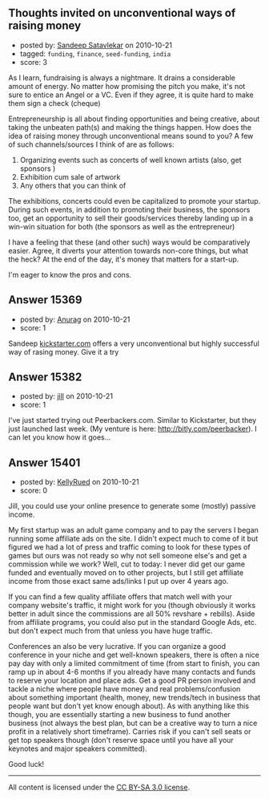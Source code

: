 ## Thoughts invited on unconventional ways of raising money

- posted by: [Sandeep Satavlekar](https://stackexchange.com/users/-1/2461-sandeep-satavlekar) on 2010-10-21
- tagged: `funding`, `finance`, `seed-funding`, `india`
- score: 3

As I learn, fundraising is always a nightmare. It drains a considerable amount of energy. No matter how promising the pitch you make, it's not sure to entice an Angel or a VC. Even if they agree, it is quite hard to make them sign a check (cheque)

Entrepreneurship is all about finding opportunities and being creative, about taking the unbeaten path(s) and making the things happen. How does the idea of raising money through unconventional means sound to you? A few of such channels/sources I think of are as follows:
  
  <ol>
     <li>Organizing events such as concerts of well known artists (also, get sponsors )</li>
     <li>Exhibition cum sale of artwork</li>
     <li>Any others that you can think of</li>
  </ol>

The exhibitions, concerts could even be capitalized to promote your startup. During such events, in addition to promoting their business, the sponsors too, get an opportunity to sell their goods/services thereby landing up in a win-win situation for both (the sponsors as well as the entrepreneur)

I have a feeling that these (and other such) ways would be comparatively easier. Agree, it diverts your attention towards non-core things, but what the heck? At the end of the day, it's money that matters for a start-up.

I'm eager to know the pros and cons.






## Answer 15369

- posted by: [Anurag](https://stackexchange.com/users/-1/4475-anurag) on 2010-10-21
- score: 1

<p>Sandeep <a href="http://kickstarter.com" rel="nofollow">kickstarter.com</a> offers a very unconventional but highly successful way of rasing money. Give it a try</p>



## Answer 15382

- posted by: [jill](https://stackexchange.com/users/-1/4917-jill) on 2010-10-21
- score: 1

I've just started trying out Peerbackers.com.  Similar to Kickstarter, but they just launched last week.  (My venture is here:  http://bitly.com/peerbacker).  I can let you know how it goes...


## Answer 15401

- posted by: [KellyRued](https://stackexchange.com/users/-1/4887-kellyrued) on 2010-10-21
- score: 0

Jill, you could use your online presence to generate some (mostly) passive income. 

My first startup was an adult game company and to pay the servers I began running some affiliate ads on the site. I didn't expect much to come of it but figured we had a lot of press and traffic coming to look for these types of games but ours was not ready so why not sell someone else's and get a commission while we work? Well, cut to today: I never did get our game funded and eventually moved on to other projects, but I still get affiliate income from those exact same ads/links I put up over 4 years ago.

If you can find a few quality affiliate offers that match well with your company website's traffic, it might work for you (though obviously it works better in adult since the commissions are all 50% revshare + rebills). Aside from affiliate programs, you could also put in the standard Google Ads, etc. but don't expect much from that unless you have huge traffic.

Conferences an also be very lucrative. If you can organize a good conference in your niche and get well-known speakers, there is often a nice pay day with only a limited commitment of time (from start to finish, you can ramp up in about 4-6 months if you already have many contacts and funds to reserve your location and place ads. Get a good PR person involved and tackle a niche where people have money and real problems/confusion about something important (health, money, new trends/tech in business that people want but don't yet know enough about). As with anything like this though, you are essentially starting a new business to fund another business (not always the best plan, but can be a creative way to turn a nice profit in a relatively short timeframe). Carries risk if you can't sell seats or get top speakers though (don't reserve space until you have all your keynotes and major speakers committed).

Good luck!



---

All content is licensed under the [CC BY-SA 3.0 license](https://creativecommons.org/licenses/by-sa/3.0/).

